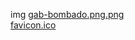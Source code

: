 img 
<a href='https://gabrielryanft.github.io/learning/cursoemvideo/htmlecss/html/img/gab-bombado.png.png/' target='_blank' rel='next'>gab-bombado.png.png</a><br/>
<a href='https://gabrielryanft.github.io/learning/cursoemvideo/htmlecss/html/img/favicon.ico/' target='_blank' rel='next'>favicon.ico</a><br/>

